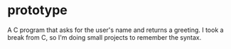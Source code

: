 # prototype
A C program that asks for the user's name and returns a greeting. I took a break from C, so I'm doing small projects to remember the syntax.
